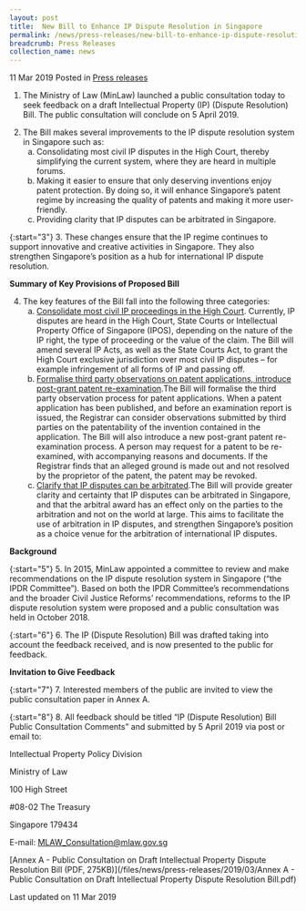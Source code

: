 ```yaml
---
layout: post
title:  New Bill to Enhance IP Dispute Resolution in Singapore
permalink: /news/press-releases/new-bill-to-enhance-ip-dispute-resolution-in-singapore
breadcrumb: Press Releases
collection_name: news
---
```



11 Mar 2019 Posted in [Press releases](/news/press-releases)

1. The Ministry of Law (MinLaw) launched a public consultation today to seek feedback on a draft Intellectual Property (IP) (Dispute Resolution) Bill. The public consultation will conclude on 5 April 2019.


<ol start="2">
<li>The Bill makes several improvements to the IP dispute resolution system in Singapore such as:
<ol style="list-style-type: lower-alpha;">
<li>Consolidating most civil IP disputes in the High Court, thereby simplifying the current system, where they are heard in multiple forums.</li>
<li> Making it easier to ensure that only deserving inventions enjoy patent protection. By doing so, it will enhance Singapore’s patent regime by increasing the quality of patents and making it more user-friendly.  </li>
<li>Providing clarity that IP disputes can be arbitrated in Singapore.</li>
</ol>
</li>
</ol>

{:start="3"}
3. These changes ensure that the IP regime continues to support innovative and creative activities in Singapore. They also strengthen Singapore’s position as a hub for international IP dispute resolution.

**Summary of Key Provisions of Proposed Bill**

<ol start="4">
<li>The key features of the Bill fall into the following three categories:

<ol style="list-style-type: lower-alpha;">
<li><u>Consolidate most civil IP proceedings in the High Court</u>. Currently, IP disputes are heard in the High Court, State Courts or Intellectual Property Office of Singapore (IPOS), depending on the nature of the IP right, the type of proceeding or the value of the claim. The Bill will amend several IP Acts, as well as the State Courts Act, to grant the High Court exclusive jurisdiction over most civil IP disputes – for example infringement of all forms of IP and passing off.</li>

<li><u>Formalise third party observations on patent applications, introduce post-grant patent re-examination</u>.The Bill will formalise the third party observation process for patent applications. When a patent application has been published, and before an examination report is issued, the Registrar can consider observations submitted by third parties on the patentability of the invention contained in the application. The Bill will also introduce a new post-grant patent re-examination process. A person may request for a patent to be re-examined, with accompanying reasons and documents. If the Registrar finds that an alleged ground is made out and not resolved by the proprietor of the patent, the patent may be revoked. </li>
<li><u>Clarify that IP disputes can be arbitrated</u>.The Bill will provide greater clarity and certainty that IP disputes can be arbitrated in Singapore, and that the arbitral award has an effect only on the parties to the arbitration and not on the world at large. This aims to facilitate the use of arbitration in IP disputes, and strengthen Singapore’s position as a choice venue for the arbitration of international IP disputes.</li>
</ol>

</li>
</ol>

**Background**

{:start="5"}
5. In 2015, MinLaw appointed a committee to review and make recommendations on the IP dispute resolution system in Singapore (“the IPDR Committee”). Based on both the IPDR Committee’s recommendations and the broader Civil Justice Reforms’ recommendations, reforms to the IP dispute resolution system were proposed and a public consultation was held in October 2018.

{:start="6"}
6. The IP (Dispute Resolution) Bill was drafted taking into account the feedback received, and is now presented to the public for feedback.

**Invitation to Give Feedback**

{:start="7"}
7. Interested members of the public are invited to view the public consultation paper in Annex A.

{:start="8"}
8. All feedback should be titled “IP (Dispute Resolution) Bill Public Consultation Comments” and submitted by 5 April 2019 via post or email to:


<p class="address-centered">Intellectual Property Policy Division </p>  
<p class="address-centered">Ministry of Law </p>  
<p class="address-centered">100 High Street  </p> 
<p class="address-centered">#08-02 The Treasury </p> 
<p class="address-centered">Singapore 179434 </p>  
<p class="address-centered">E-mail: <a href="mailto:MLAW_Consultation@mlaw.gov.sg">MLAW_Consultation@mlaw.gov.sg</a></p>


[Annex A - Public Consultation on Draft Intellectual Property Dispute Resolution Bill (PDF, 275KB)](/files/news/press-releases/2019/03/Annex A - Public Consultation on Draft Intellectual Property Dispute Resolution Bill.pdf)

<p class="right-side-updated">Last updated on 11 Mar 2019</p>
